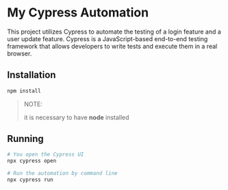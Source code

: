 # My Cypress Automation

This project utilizes Cypress to automate the testing of a login feature and a user update feature. Cypress is a JavaScript-based end-to-end testing framework that allows developers to write tests and execute them in a real browser.

## Installation
```bash
npm install
```
> NOTE:
>
> it is necessary to have **node** installed

## Running
```bash
# You open the Cypress UI
npx cypress open

# Run the automation by command line
npx cypress run
```
